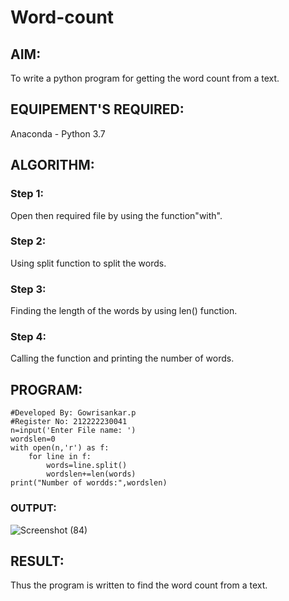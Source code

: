 # Word-count
## AIM:
To write a python program for getting the word count from a text.
## EQUIPEMENT'S REQUIRED: 
Anaconda - Python 3.7
## ALGORITHM: 
### Step 1:
Open then required file by using the function"with".
### Step 2: 
Using split function to split the words. 
### Step 3: 
Finding the length of the words by using len() function.
### Step 4:  
Calling the function and printing the number of words.

## PROGRAM:
```
#Developed By: Gowrisankar.p
#Register No: 212222230041
n=input('Enter File name: ')
wordslen=0
with open(n,'r') as f:
    for line in f:
        words=line.split()
        wordslen+=len(words)
print("Number of wordds:",wordslen)
```
### OUTPUT:
![Screenshot (84)](https://github.com/gowrisankarponnusamy/Word-count/assets/119393123/6578d047-088e-4909-a4f0-c39348ca633d)

## RESULT:
Thus the program is written to find the word count from a text.
